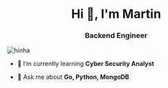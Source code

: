 <h1 align="center">Hi 👋, I'm Martin</h1>
<h3 align="center">Backend Engineer</h3>
<p align="left"> <img src="https://komarev.com/ghpvc/?username=hinha" alt="hinha" /> </p>

- 🌱 I’m currently learning **Cyber Security Analyst**

- 💬 Ask me about **Go, Python, MongoDB**

